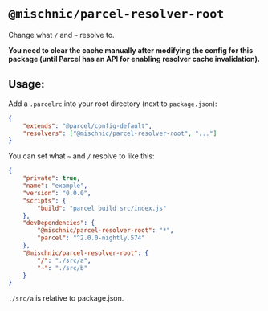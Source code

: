 # `@mischnic/parcel-resolver-root`

Change what `/` and `~` resolve to.

**You need to clear the cache manually after modifying the config for this package (until Parcel has an API for enabling resolver cache invalidation).**

## Usage:

Add a `.parcelrc` into your root directory (next to `package.json`):

```json
{
	"extends": "@parcel/config-default",
	"resolvers": ["@mischnic/parcel-resolver-root", "..."]
}
```

You can set what `~` and `/` resolve to like this:

```json
{
	"private": true,
	"name": "example",
	"version": "0.0.0",
	"scripts": {
		"build": "parcel build src/index.js"
	},
	"devDependencies": {
		"@mischnic/parcel-resolver-root": "*",
		"parcel": "^2.0.0-nightly.574"
	},
	"@mischnic/parcel-resolver-root": {
		"/": "./src/a",
		"~": "./src/b"
	}
}
```

`./src/a` is relative to package.json.
